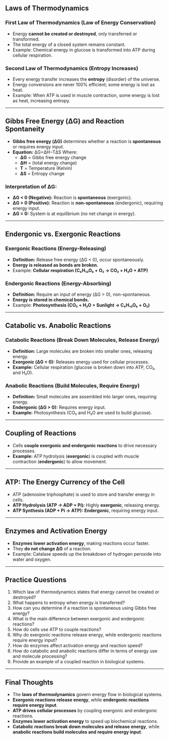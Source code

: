 ## **Laws of Thermodynamics**

### **First Law of Thermodynamics (Law of Energy Conservation)**

- Energy **cannot be created or destroyed**, only transferred or transformed.
- The total energy of a closed system remains constant.
- Example: Chemical energy in glucose is transformed into ATP during cellular respiration.

### **Second Law of Thermodynamics (Entropy Increases)**

- Every energy transfer increases the **entropy** (disorder) of the universe.
- Energy conversions are never 100% efficient; some energy is lost as heat.
- Example: When ATP is used in muscle contraction, some energy is lost as heat, increasing entropy.

---

## **Gibbs Free Energy (ΔG) and Reaction Spontaneity**

- **Gibbs free energy (ΔG)** determines whether a reaction is **spontaneous** or requires energy input.
- **Equation:**
    ΔG=ΔH−TΔS
    Where:
    - **ΔG** = Gibbs free energy change
    - **ΔH** = (total energy change)
    - **T** = Temperature (Kelvin)
    - **ΔS** = Entropy change

### **Interpretation of ΔG:**

- **ΔG < 0 (Negative):** Reaction is **spontaneous** (exergonic).
- **ΔG > 0 (Positive):** Reaction is **non-spontaneous** (endergonic), requiring energy input.
- **ΔG = 0:** System is at equilibrium (no net change in energy).

---

## **Endergonic vs. Exergonic Reactions**

### **Exergonic Reactions (Energy-Releasing)**

- **Definition:** Release free energy (ΔG < 0), occur spontaneously.
- **Energy is released as bonds are broken.**
- Example: **Cellular respiration (C₆H₁₂O₆ + O₂ → CO₂ + H₂O + ATP)**

### **Endergonic Reactions (Energy-Absorbing)**

- **Definition:** Require an input of energy (ΔG > 0), non-spontaneous.
- **Energy is stored in chemical bonds.**
- Example: **Photosynthesis (CO₂ + H₂O + Sunlight → C₆H₁₂O₆ + O₂)**

---

## **Catabolic vs. Anabolic Reactions**

### **Catabolic Reactions (Break Down Molecules, Release Energy)**

- **Definition:** Large molecules are broken into smaller ones, releasing energy.
- **Exergonic (ΔG < 0):** Releases energy used for cellular processes.
- **Example:** Cellular respiration (glucose is broken down into ATP, CO₂, and H₂O).

### **Anabolic Reactions (Build Molecules, Require Energy)**

- **Definition:** Small molecules are assembled into larger ones, requiring energy.
- **Endergonic (ΔG > 0):** Requires energy input.
- **Example:** Photosynthesis (CO₂ and H₂O are used to build glucose).

---

## **Coupling of Reactions**

- Cells **couple exergonic and endergonic reactions** to drive necessary processes.
- **Example:** ATP hydrolysis (**exergonic**) is coupled with muscle contraction (**endergonic**) to allow movement.

---

## **ATP: The Energy Currency of the Cell**

- ATP (adenosine triphosphate) is used to store and transfer energy in cells.
- **ATP Hydrolysis (ATP → ADP + Pi):** Highly **exergonic**, releasing energy.
- **ATP Synthesis (ADP + Pi → ATP):** **Endergonic**, requiring energy input.

---

## **Enzymes and Activation Energy**

- **Enzymes lower activation energy**, making reactions occur faster.
- They **do not change ΔG** of a reaction.
- Example: Catalase speeds up the breakdown of hydrogen peroxide into water and oxygen.

---

## **Practice Questions**

1. Which law of thermodynamics states that energy cannot be created or destroyed?
2. What happens to entropy when energy is transferred?
3. How can you determine if a reaction is spontaneous using Gibbs free energy?
4. What is the main difference between exergonic and endergonic reactions?
5. How do cells use ATP to couple reactions?
6. Why do exergonic reactions release energy, while endergonic reactions require energy input?
7. How do enzymes affect activation energy and reaction speed?
8. How do catabolic and anabolic reactions differ in terms of energy use and molecule processing?
9. Provide an example of a coupled reaction in biological systems.

---

## **Final Thoughts**

- The **laws of thermodynamics** govern energy flow in biological systems.
- **Exergonic reactions release energy**, while **endergonic reactions require energy input**.
- **ATP drives cellular processes** by coupling exergonic and endergonic reactions.
- **Enzymes lower activation energy** to speed up biochemical reactions.
- **Catabolic reactions break down molecules and release energy**, while **anabolic reactions build molecules and require energy input**.